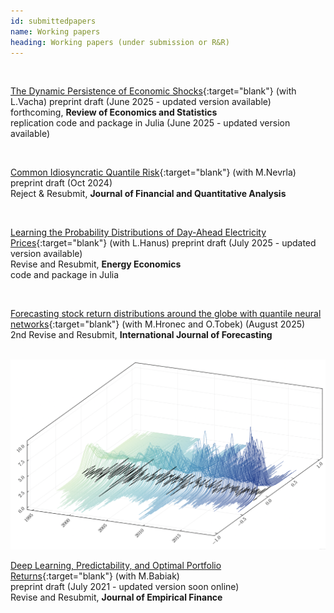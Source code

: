 ```yaml
---
id: submittedpapers
name: Working papers
heading: Working papers (under submission or R&R)
---
```


<!--- USAGE: JUST FILL AND ADD THIS

[NAZEV](LINK){:target="blank"} (with COAUTHORS)<br/>
**JOURNALNAME** (YEAR), CITATION, <a href="LINKDOI" target="blank"><i class="ai ai-doi ai"></i></a>
code and package <a href="LINKCODE" target="blank"><i class="fas fa-keyboard"></i></a>
<br/>
-->

<br/>

[The Dynamic Persistence of Economic Shocks](https://ideas.repec.org/p/arx/papers/2306.01511.html){:target="blank"} (with L.Vacha) preprint draft (June 2025 - updated version available)<br/> forthcoming, **Review of Economics and Statistics**<br/>
replication code and package in Julia (June 2025 - updated version available) <a href="https://github.com/barunik/tvPersistence.jl" target="blank"><i class="fas fa-keyboard"></i></a><br/>

<br/>

[Common Idiosyncratic Quantile Risk](https://ideas.repec.org/p/arx/papers/2208.14267.html){:target="blank"} (with M.Nevrla) preprint draft (Oct 2024)<br/> Reject & Resubmit, **Journal of Financial and Quantitative Analysis**<br/>

<br/>

[Learning the Probability Distributions of Day-Ahead Electricity Prices](https://ideas.repec.org/p/arx/papers/2310.02867.html){:target="blank"} (with L.Hanus) preprint draft (July 2025 - updated version available)<br/>Revise and Resubmit, **Energy Economics**<br/>
code and package in Julia <a href="https://github.com/luboshanus/DistrNNEnergy.jl" target="blank"><i class="fas fa-keyboard"></i></a>

<br/>

[Forecasting stock return distributions around the globe with quantile neural networks](https://papers.ssrn.com/sol3/papers.cfm?abstract_id=4925722){:target="blank"} (with M.Hronec and O.Tobek) (August 2025)<br/>2nd Revise and Resubmit, **International Journal of Forecasting**

<br/>

<img src="/files/Fig_plot3d.png" alt="drawing" style="width:600px;"/>

<br/>

[Deep Learning, Predictability, and Optimal Portfolio Returns](https://ideas.repec.org/p/arx/papers/2009.03394.html){:target="blank"} (with M.Babiak)<br/>
preprint draft (July 2021 - updated version soon online) <br/>Revise and Resubmit, **Journal of Empirical Finance**<br/>
<br/>
